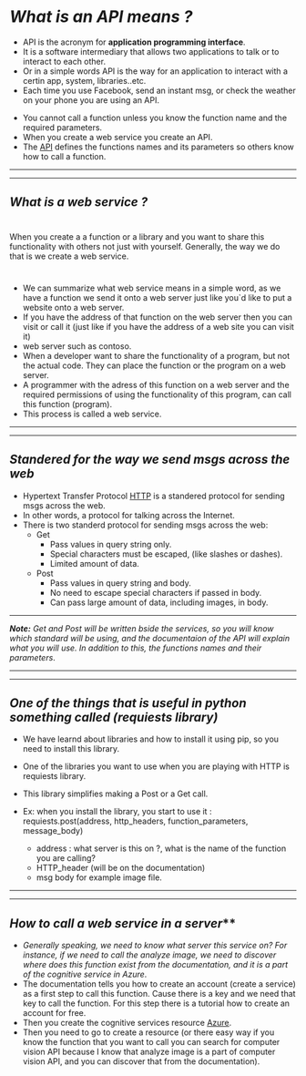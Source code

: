 
# ***What is an API means ?***

- API is the acronym for **application programming interface**.
-  It is a software intermediary that allows two applications to talk or to interact to each other.
- Or in a simple words API is the way for an application to interact with a certin app, system, libraries..etc.
- Each time you use Facebook, send an instant msg, or check the weather on your phone you are using an API.
* You cannot call a function unless you know the function name and the required parameters.
* When you create a web service you create an API.
* The [API]() defines the functions names and its parameters so others know how to call a function.

***
***

## ***What is a web service ?***
##
#
When you create a a function or a library and you want to share this functionality with others not just with yourself. Generally, the way we do that is we create a web service.
#
* We can summarize what web service means in a simple word, as we have a function we send it onto a web server just like you`d like to put a website onto a web server.
* If you have the address of that function on the web server then you can visit or call it (just like if you have the address of a web site you can visit it)
* web server such as contoso.
* When a developer want to share the functionality of a program, but not the actual code. They can place the function or the program on a web server.
* A programmer with the adress of this function on a web server and the required permissions of using the functionality of this program, can call this function (program).
* This process is called a web service.

***
***
## ***Standered for the way we send msgs across the web***

* Hypertext Transfer Protocol [HTTP]() is a standered protocol for sending msgs across the web.
* In other words, a protocol for talking across the Internet.
* There is two standerd protocol for sending msgs across the web:
    - Get
      - Pass values in query string only.
      - Special characters must be escaped, (like slashes or dashes).
      - Limited amount of data.
    - Post
      - Pass values in query string and body.
      - No need to escape special characters if passed in body.
      - Can pass large amount of data, including images, in body.

***
***Note:*** *Get and Post will be written bside the services, so you will know which standard will be using, and the documentaion of the API will explain what you will use. In addition to this, the functions names and their parameters*.
***
***
## ***One of the things that is useful in python something called (requiests library)***
* We have learnd about libraries and how to install it using pip, so you need to install this library.
* One of the libraries you want to use when you are playing with HTTP is requiests library.
* This library simplifies making a Post or a Get call. 

* Ex: when you install the library, you start to use it :   
requiests.post(address, http_headers, function_parameters, message_body)
    - address : what server is this on ?, what is the name of the function you are calling?
    - HTTP_header (will be on the documentation)
    - msg body for example image file.
***
***
## *How to call a web service in a server***
* *Generally speaking, we need to know what server this service on? For instance, if we need to call the analyze image, we need to discover where does this function exist from the documentation, and it is a part of the cognitive service in Azure*.
* The documentation tells you how to create an account (create a service) as a first step to call this function. Cause there is a key and we need that key to call the function. For this step there is a tutorial how to create an account for free.
* Then you create the cognitive services resource [Azure](portal.azure.com).
* Then you need to go to create a resource (or there easy way if you know the function that you want to call you can search for computer vision API because I know that analyze image is a part of computer vision API, and you can discover that from the documentation).






